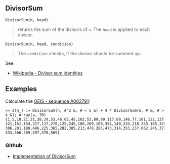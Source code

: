 ## DivisorSum

```
DivisorSum(n, head)
```

>  returns the sum of the divisors of `n`. The `head` is applied to each divisor.

```
DivisorSum(n, head, condition)
```

>  The `condition` checks, if the divisor should be summed up.


See:  
* [Wikipedia - Divisor sum identities](https://en.wikipedia.org/wiki/Divisor_sum_identities)

## Examples

Calculate the [OEIS - sequence A002791](https://oeis.org/A002791):

```
>> a(n_) := DivisorSum(n, #^2 &, # < 5 &) + 4 * DivisorSum(n, # &, # > 4 &); Array(a, 70)
{1,5,10,21,21,38,29,53,46,65,45,102,53,89,90,117,69,146,77,161,122,137,93,230,
121,161,154,217,117,278,125,245,186,209,189,354,149,233,218,353,165,374,173,329,
306,281,189,486,225,365,282,385,213,470,285,473,314,353,237,662,245,377,410,501,
333,566,269,497,378,569}
```

### Github

* [Implementation of DivisorSum](https://github.com/axkr/symja_android_library/blob/master/symja_android_library/matheclipse-core/src/main/java/org/matheclipse/core/builtin/NumberTheory.java#L1570) 
